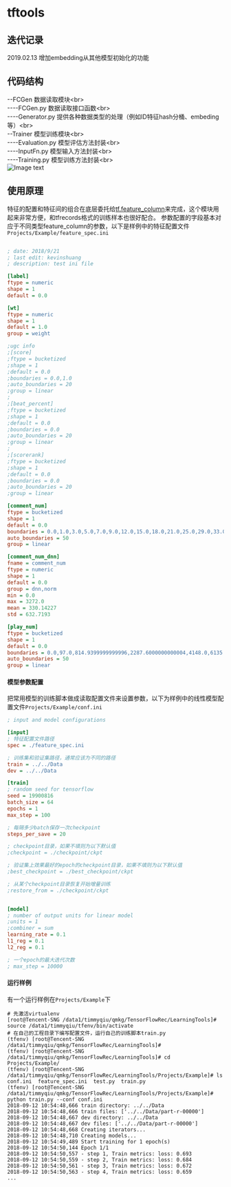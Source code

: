 # tftools
## 迭代记录
2019.02.13 增加embedding从其他模型初始化的功能

## 代码结构

--FCGen          数据读取模块\<br>  
----FCGen.py       数据读取接口函数\<br>  
----Generator.py   提供各种数据类型的处理（例如ID特征hash分桶、embeding等）\<br>  
--Trainer        模型训练模块\<br>  
----Evaluation.py  模型评估方法封装\<br>  
----InputFn.py     模型输入方法封装\<br>  
----Training.py    模型训练方法封装\<br>  
![Image text](https://github.com/qmkgrec/tftools/blob/master/Pic/tftools(1).png)

## 使用原理
特征的配置和特征间的组合在底层委托给[tf.feature_column](https://www.tensorflow.org/api_docs/python/tf/feature_column)来完成，这个模块用起来非常方便，和tfrecords格式的训练样本也很好配合。
参数配置的字段基本对应于不同类型feature_column的参数，以下是样例中的特征配置文件`Projects/Example/feature_spec.ini`

```ini

; date: 2018/9/21
; last edit: kevinshuang
; description: test ini file

[label]
ftype = numeric
shape = 1
default = 0.0

[wt]
ftype = numeric
shape = 1
default = 1.0
group = weight

;ugc info
;[score]
;ftype = bucketized
;shape = 1
;default = 0.0
;boundaries = 0.0,1.0
;auto_boundaries = 20
;group = linear
;
;[beat_percent]
;ftype = bucketized
;shape = 1
;default = 0.0
;boundaries = 0.0
;auto_boundaries = 20
;group = linear
;
;[scorerank]
;ftype = bucketized
;shape = 1
;default = 0.0
;boundaries = 0.0
;auto_boundaries = 20
;group = linear

[comment_num]
ftype = bucketized
shape = 1
default = 0.0
boundaries = 0.0,1.0,3.0,5.0,7.0,9.0,12.0,15.0,18.0,21.0,25.0,29.0,33.0,38.0,44.0,49.0,55.0,61.0,68.0,75.0,81.0,90.0,100.0,108.0,119.0,132.0,145.0,159.0,172.0,191.0,203.0,223.0,244.0,262.0,283.0,306.0,343.0,381.0,414.0,457.0,518.0,566.0,607.0,681.0,861.0,1008.0,1183.0,1464.0,1944.0
auto_boundaries = 50
group = linear

[comment_num_dnn]
fname = comment_num
ftype = numeric
shape = 1
default = 0.0
group = dnn,norm
min = 0.0
max = 3272.0
mean = 330.14227
std = 632.7193

[play_num]
ftype = bucketized
shape = 1
default = 0.0
boundaries = 0.0,97.0,814.9399999999996,2287.6000000000004,4148.0,6135.0,8252.0,11161.36,14110.0,17722.0,22023.0,27327.0,32434.06000000003,38050.0,45136.0,53623.0,64346.0,75385.0,88492.0,103178.0,122416.0,147524.1599999994,175338.0,203902.0,243814.0,295110.0,339066.0,377445.0,432909.0,484116.0,550727.0,603682.0800000001,677158.0,729377.0,819582.0,899400.0,972323.0,1033454.0,1124825.0,1206426.0,1329910.0,1459957.4800000065,1558994.0,1691467.0,1853402.0,2082594.0,2395177.0,2854963.0,3650181.0
auto_boundaries = 50
group = linear

```

#### 模型参数配置

把常用模型的训练脚本做成读取配置文件来设置参数，以下为样例中的线性模型配置文件`Projects/Example/conf.ini`

```ini
; input and model configurations

[input]
; 特征配置文件路径
spec = ./feature_spec.ini        

; 训练集和验证集路径，通常应该为不同的路径
train = ../../Data
dev = ../../Data

[train]
; random seed for tensorflow
seed = 19900816
batch_size = 64
epochs = 1
max_step = 100 

; 每隔多少batch保存一次checkpoint
steps_per_save = 20

; checkpoint目录，如果不填则为以下默认值 
;checkpoint = ./checkpoint/ckpt

; 验证集上效果最好的epoch的checkpoint目录，如果不填则为以下默认值 
;best_checkpoint = ./best_checkpoint/ckpt

; 从某个checkpoint目录恢复开始增量训练
;restore_from = ./checkpoint/ckpt


[model]
; number of output units for linear model
;units = 1
;combiner = sum
learning_rate = 0.1
l1_reg = 0.1
l2_reg = 0.1

; 一个epoch的最大迭代次数
; max_step = 10000
```

#### 运行样例
有一个运行样例在`Projects/Example`下
```
# 先激活virtualenv
[root@Tencent-SNG /data1/timmyqiu/qmkg/TensorFlowRec/LearningTools]# source /data1/timmyqiu/tfenv/bin/activate
# 在自己的工程目录下编写配置文件，运行自己的训练脚本train.py
(tfenv) [root@Tencent-SNG /data1/timmyqiu/qmkg/TensorFlowRec/LearningTools]# 
(tfenv) [root@Tencent-SNG /data1/timmyqiu/qmkg/TensorFlowRec/LearningTools]# cd Projects/Example/
(tfenv) [root@Tencent-SNG /data1/timmyqiu/qmkg/TensorFlowRec/LearningTools/Projects/Example]# ls
conf.ini  feature_spec.ini  test.py  train.py
(tfenv) [root@Tencent-SNG /data1/timmyqiu/qmkg/TensorFlowRec/LearningTools/Projects/Example]# python train.py --conf conf.ini 
2018-09-12 10:54:48,666 train directory: ../../Data
2018-09-12 10:54:48,666 train files: ['../../Data/part-r-00000']
2018-09-12 10:54:48,667 dev directory: ../../Data
2018-09-12 10:54:48,667 dev files: ['../../Data/part-r-00000']
2018-09-12 10:54:48,668 Creating iterators...
2018-09-12 10:54:48,710 Creating models...
2018-09-12 10:54:49,489 Start training for 1 epoch(s)
2018-09-12 10:54:50,144 Epoch 1/1
2018-09-12 10:54:50,557 - step 1, Train metrics: loss: 0.693
2018-09-12 10:54:50,559 - step 2, Train metrics: loss: 0.684
2018-09-12 10:54:50,561 - step 3, Train metrics: loss: 0.672
2018-09-12 10:54:50,563 - step 4, Train metrics: loss: 0.659
...
```


